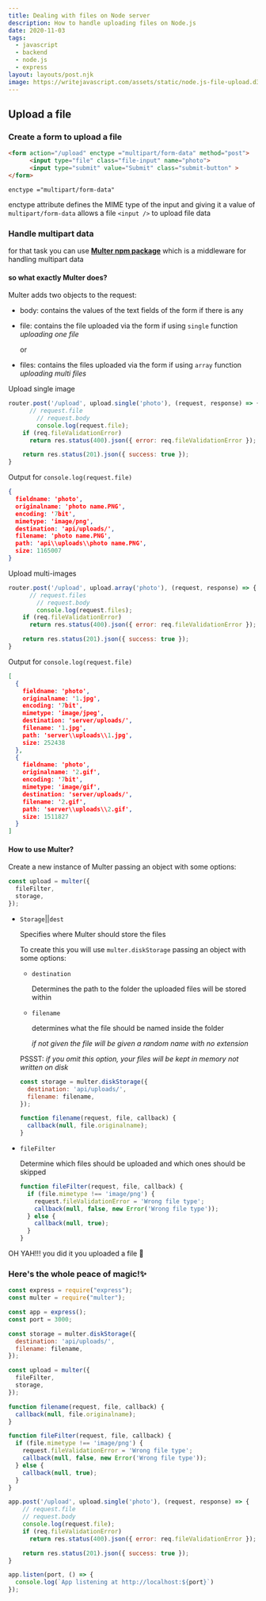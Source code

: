 ```yaml
---
title: Dealing with files on Node server
description: How to handle uploading files on Node.js
date: 2020-11-03
tags:
  - javascript
  - backend
  - node.js
  - express
layout: layouts/post.njk
image: https://writejavascript.com/assets/static/node.js-file-upload.d3fc2e6.abee768749161961d275ca3015c5be88.jpg
---
```


## Upload a file

### Create a form to upload a file

```html
<form action="/upload" enctype ="multipart/form-data" method="post">
      <input type="file" class="file-input" name="photo">
      <input type="submit" value="Submit" class="submit-button" >
</form>
```

`enctype ="multipart/form-data"` 

enctype attribute defines the MIME type of the input and giving it a value of `multipart/form-data` allows a file `<input />` to upload file data

### Handle multipart data

for that task you can use **[Multer npm package](https://www.npmjs.com/package/multer)** which is a middleware for handling multipart data

#### so what exactly Multer does?

Multer adds two objects to the request:

- body: contains the values of the text fields of the form if there is any
- file: contains the file uploaded via the form if using `single` function *uploading one file*

    or

- files: contains the files uploaded via the form if using `array` function *uploading multi files*

Upload single image

```jsx
router.post('/upload', upload.single('photo'), (request, response) => {
	  // request.file
		// request.body
		console.log(request.file);
    if (req.fileValidationError)
      return res.status(400).json({ error: req.fileValidationError });

    return res.status(201).json({ success: true });
}
```

Output for `console.log(request.file)`

```json
{
  fieldname: 'photo',
  originalname: 'photo name.PNG',
  encoding: '7bit',
  mimetype: 'image/png',
  destination: 'api/uploads/',
  filename: 'photo name.PNG',
  path: 'api\\uploads\\photo name.PNG',
  size: 1165007
}
```
Upload multi-images

```jsx
router.post('/upload', upload.array('photo'), (request, response) => {
	  // request.files
		// request.body
		console.log(request.files);
    if (req.fileValidationError)
      return res.status(400).json({ error: req.fileValidationError });

    return res.status(201).json({ success: true });
}
```

Output for `console.log(request.file)`

```json
[
  {
    fieldname: 'photo',
    originalname: '1.jpg',
    encoding: '7bit',
    mimetype: 'image/jpeg',
    destination: 'server/uploads/',
    filename: '1.jpg',
    path: 'server\\uploads\\1.jpg',
    size: 252438
  },
  {
    fieldname: 'photo',
    originalname: '2.gif',
    encoding: '7bit',
    mimetype: 'image/gif',
    destination: 'server/uploads/',
    filename: '2.gif',
    path: 'server\\uploads\\2.gif',
    size: 1511827
  }
]
```

#### How to use Multer?

Create a new instance of Multer passing an object with some options:

```jsx
const upload = multer({
  fileFilter,
  storage,
});
```

- `Storage`||`dest`

    Specifies where Multer should store the files

    To create this you will use `multer.diskStorage` passing an object with some options:

    - `destination`

        Determines the path to the folder the uploaded files will be stored within

    - `filename`

        determines what the file should be named inside the folder

        *if not given the file will be given a random name with no extension*

    PSSST: *if you omit this option, your files will be kept in memory not written on disk*

    ```jsx
    const storage = multer.diskStorage({
      destination: 'api/uploads/',
      filename: filename,
    });

    function filename(request, file, callback) {
      callback(null, file.originalname);
    }
    ```

- `fileFilter`

    Determine which files should be uploaded and which ones should be skipped

    ```jsx
    function fileFilter(request, file, callback) {
      if (file.mimetype !== 'image/png') {
        request.fileValidationError = 'Wrong file type';
        callback(null, false, new Error('Wrong file type'));
      } else {
        callback(null, true);
      }
    }
    ```

OH YAH!!! you did it you uploaded a file 🤛

### Here's the whole peace of magic!✨

```jsx
const express = require("express");
const multer = require("multer");

const app = express();
const port = 3000;

const storage = multer.diskStorage({
  destination: 'api/uploads/',
  filename: filename,
});

const upload = multer({
  fileFilter,
  storage,
});

function filename(request, file, callback) {
  callback(null, file.originalname);
}

function fileFilter(request, file, callback) {
  if (file.mimetype !== 'image/png') {
    request.fileValidationError = 'Wrong file type';
    callback(null, false, new Error('Wrong file type'));
  } else {
    callback(null, true);
  }
}

app.post('/upload', upload.single('photo'), (request, response) => {
    // request.file
    // request.body
    console.log(request.file);
    if (req.fileValidationError)
      return res.status(400).json({ error: req.fileValidationError });

    return res.status(201).json({ success: true });
}

app.listen(port, () => {
  console.log(`App listening at http://localhost:${port}`)
});
```